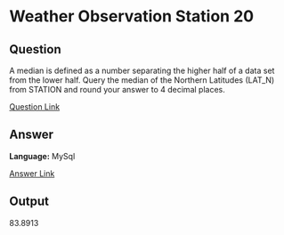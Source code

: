 # Weather Observation Station 20

## Question
A median is defined as a number separating the higher half of a data set from the lower half. Query the median of the Northern Latitudes (LAT_N) from STATION and round your answer to 4 decimal places.



 [Question Link](https://www.hackerrank.com/challenges/weather-observation-station-20/problem)

## Answer
**Language:** MySql

[Answer Link](https://github.com/ShravaniVoddula/SQL/blob/main/HackerRank/Medium/Weather%20Observation%20Station%2020/Weather%20Observation%20Station%2020.sql)

## Output
83.8913
